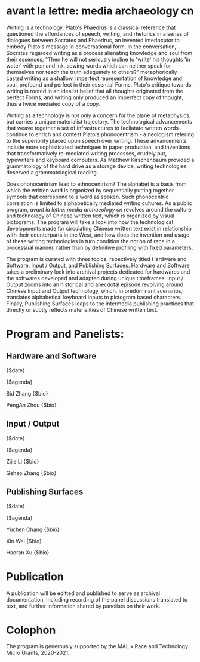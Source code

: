# avant la lettre: media archaeology cn

Writing is a technology. Plato's Phaedrus is a classical reference that questioned the affordances of speech, writing, and rhetorics in a series of dialogues between Socrates and Phaedrus, an invented interlocutor to embody Plato's message in conversational form. In the conversation, Socrates regarded writing as a process alienating knowledge and soul from their essences; "Then he will not seriously incline to 'write' his thoughts 'in water' with pen and ink, sowing words which can neither speak for themselves nor teach the truth adequately to others?" metaphorically casted writing as a shallow, imperfect representation of knowledge and soul, profound and perfect in their essential Forms. Plato's critique towards writing is rooted in an idealist belief that all thoughts originated from the perfect Forms, and writing only produced an imperfect copy of thought, thus a twice mediated copy of a copy. 

Writing as a technology is not only a concern for the plane of metaphysics, but carries a unique materialist trajectory. The technological advancements that weave together a set of infrastructures to facilatate written words continue to enrich and contest Plato's phonocentrism - a neologism  refering to the superiority placed upon speech over writing. These advancements include more sophisticated techniques in paper production, and inventions that transformatively re-mediated writing processes, crudely put, typewriters and keyboard computers. As Matthew Kirschenbaum provided a grammatology of the hard drive as a storage device, writing technologies deserved a grammatological reading.  
	
Does phonocentrism lead to ethnocentrism? The alphabet is a basis from which the written word is organized by sequentially putting together symbols that correspond to a word as spoken. Such phonocentric correlation is limited to alphabetically mediated writing cultures. As a public program, _avant la lettre: media archaeology cn_ revolves around the culture and technology of Chinese written text, which is organized by visual pictograms. The program will take a look into how the technological developments made for circulating Chinese written text exist in relationship with their counterparts in the West, and how does the invention and usage of these writing technologies in turn condition the notion of race in a processual manner, rather than by definitive profiling with fixed parameters. 

The program is curated with three topics, repectively titled Hardware and Software, Input / Output, and Publishing Surfaces. Hardware and Software takes a preliminary look into archival projects dedicated for hardwares and the softwares developed and adapted during unique timeframes. Input / Output zooms into an historical and anecdotal episode revolving around Chinese Input and Output technology, which, in predominant scenarios, translates alphabetical keyboard inputs to pictogram based characters. Finally, Publishing Surfaces leaps to the intermedia publishing practices that directly or subtly reflects materialities of Chinese written text. 


# Program and Panelists:

## Hardware and Software
{$date}

{$agenda}

Sid Zhang {$bio}

PengAn Zhou {$bio}

## Input / Output
{$date}

{$agenda}

Zijie Li {$bio}

Gehao Zhang {$bio}

## Publishing Surfaces
{$date}

{$agenda}

Yuchen Chang {$bio}

Xin Wei {$bio}

Haoran Xu {$bio}

# Publication

A publication will be editted and published to serve as archival documentation, including recording of the panel discussions translated to text, and further information shared by panelists on their work.   

# Colophon
The program is generously supported by the MAL x Race and Technology Micro Grants, 2020-2021. 
















 

